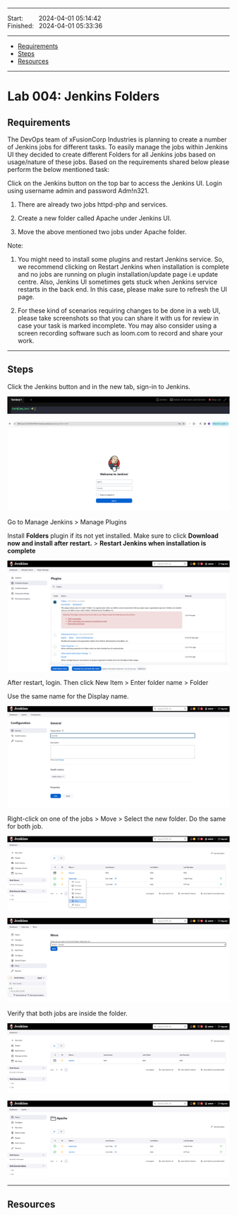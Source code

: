 
------------------------------

Start: &nbsp;&nbsp;&nbsp;&nbsp;&nbsp;&nbsp;&nbsp;&nbsp;2024-04-01 05:14:42    
Finished: &nbsp;&nbsp;2024-04-01 05:33:36    

------------------------------

- [Requirements](#requirements)
- [Steps](#steps)
- [Resources](#resources)

------------------------------

# Lab 004: Jenkins Folders

## Requirements

The DevOps team of xFusionCorp Industries is planning to create a number of Jenkins jobs for different tasks. To easily manage the jobs within Jenkins UI they decided to create different Folders for all Jenkins jobs based on usage/nature of these jobs. Based on the requirements shared below please perform the below mentioned task:

Click on the Jenkins button on the top bar to access the Jenkins UI. Login using username admin and password Adm!n321.

1. There are already two jobs httpd-php and services.

2. Create a new folder called Apache under Jenkins UI.

3. Move the above mentioned two jobs under Apache folder.

Note:

1. You might need to install some plugins and restart Jenkins service. So, we recommend clicking on Restart Jenkins when installation is complete and no jobs are running on plugin installation/update page i.e update centre. Also, Jenkins UI sometimes gets stuck when Jenkins service restarts in the back end. In this case, please make sure to refresh the UI page.

2. For these kind of scenarios requiring changes to be done in a web UI, please take screenshots so that you can share it with us for review in case your task is marked incomplete. You may also consider using a screen recording software such as loom.com to record and share your work.

------------------------------

## Steps

Click the Jenkins button and in the new tab, sign-in to Jenkins.

![](../../Images/lab002-jenkins-jenkins-plugins.png)

![](../../Images/lab002-jenkins-new-tab-signin.png)

Go to Manage Jenkins > Manage Plugins 

Install **Folders** plugin if its not yet installed.
Make sure to click **Download now and install after restart.** > **Restart Jenkins when installation is complete**

![](../../Images/lab004-jenkins-download-folders-plugins-now.png)

After restart, login. Then click New Item > Enter folder name > Folder

Use the same name for the Display name.

![](../../Images/lab004-jenkins-createdolers-apache.png)

Right-click on one of the jobs > Move > Select the new folder.
Do the same for both job.

![](../../Images/lab004-jenkins-move-existing-jobs-to-new-folder.png)

![](../../Images/lab004-jenkins-move-one-job-first-to-new-folder.png)

Verify that both jobs are inside the folder.

![](../../Images/lab004-jenkins-verify-no-other-job.png)

![](../../Images/lab004-jenkins-verify-both-job-inside-new-folder.png)

------------------------------

## Resources